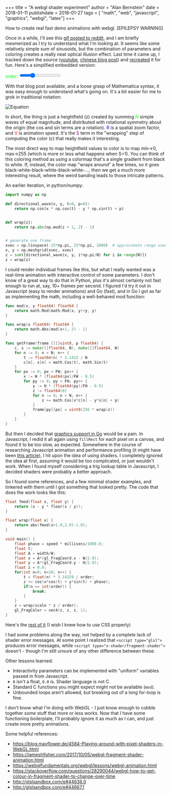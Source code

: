 +++
title = "A webgl shader experiment"
author = "Alan Bernstein"
date = 2018-01-11
publishdate = 2018-01-27
tags = [ "math", "web", "javascript", "graphics", "webgl", "latex"]
+++

How to create real fast demo animations with webgl. [EPILEPSY WARNING]

<!--more-->

Once in a while, I'll see this [gif posted to reddit](https://www.reddit.com/r/gifs/comments/7p4eo8/blink_fast/), and I am briefly mesmerized as I try to understand what I'm looking at. It seems like some relatively simple sum of sinusoids, but the combination of parameters and coloring creates a really neat optical illusion effect. Last time it came up, I tracked down the source ([youtube](https://www.youtube.com/watch?v=0SWRcH9p4Uo), [chinese blog post](https://txyyss.wordpress.com/2016/06/14/plane-wave/)) and [recreated](http://alanbernstein.net/wave-shader.html) it for fun. Here's a simplified embedded version:

<canvas id="shader-canvas" width=640 height=480>
</canvas>

<span style="color:lime">order:</span> <span id="label-order" style="color:lime"></span>
<input type="range" min="3.0" max="10.0" value="5.0" id="slider-order">

<script id="vertex-shader" type="glsl">
attribute vec2 coord;
void main() {
    gl_Position = vec4(coord, 0, 1);
}
</script>

<script id="fragment-shader" type="glsl">
#ifdef GL_FRAGMENT_PRECISION_HIGH
precision highp float;
#else
precision mediump float;
#endif

#define W 640.0  // canvas dimensions TODO get as uniform
#define H 480.0

uniform float millisecs, order, width, scale, speed;

float fmod(float x, float y) {
    return (x - y * floor(x / y));
}

float wrap(float x) {
    return abs(fmod(x+1.0,2.0)-1.0);
}

void main() {
    float phase = speed * millisecs/1000.0;
    float t;
    float A = width/W;
    float x = A*(gl_FragCoord.x - W/2.0);
    float y = A*(gl_FragCoord.y - H/2.0);
    float z = 0.0;
    for(int n=0; n<10; n++) {
        t = float(n) * 3.14159 / order;
        z += cos(x*cos(t) + y*sin(t) + phase);
        if(n == int(order)) {
            break;
        }
    }
    z = wrap(scale * z / order);
    gl_FragColor = vec4(z, z, z, 1);
}
</script>


<script type="text/javascript" src="/js/wave-shader-embedded.js"></script>

With that blog post available, and a loose grasp of Mathematica syntax, it was easy enough to understand what's going on. It's a bit easier for me to grok in traditional notation:

![Equation](https://alanbernstein.net/blog-static/img/shader-experiments/planewave-math-white.png)
<!-- didn't use latex because i don't want to figure out colors in hugo -->

In short, the thing is just a heightfield (z) created by summing <span style="color:lime">N</span> simple waves of equal magnitude, and distributed with rotational symmetry about the origin (the cos and sin terms are a rotation). <span style="color:blue">R</span> is a spatial zoom factor, and <span style="color:red">V</span> is animation speed. It's the <span style="color:purple">S</span> term in the "wrapping" step of computing the color \(c\) that really makes it interesting.

The most direct way to map heightfield values to color is to map min->0, max->255 (which is more or less what happens when S=1). You can think of this coloring method as using a colormap that's a single gradient from black to white. If, instead, the color map "wraps around" a few times, so it goes black-white-black-white-black-white-..., then we get a much more interesting result, where the weird banding leads to those intricate patterns.

An earlier iteration, in python/numpy:

```python
import numpy as np

def directional_wave(x, y, t=0, p=0):
    return np.cos(x * np.cos(t) - y * np.sin(t) + p)


def wrap(z):
    return np.abs(np.mod(z + 1, 2) - 1)


# generate one frame
xvec = np.linspace(-25*np.pi, 25*np.pi, 1000)  # approximate range used in the blog post
x, y = np.meshgrid(xvec, xvec)
z = sum([directional_wave(x, y, i*np.pi/N) for i in range(N)])
z = wrap(z)
```

I could render individual frames like this, but what I really wanted was a real-time animation with interactive control of some parameters. I don't know of a great way to do that in Python, plus it's almost certainly not fast enough to run at, say, 10+ frames per second. I figured I'd try it out in Javascript (easy to render animations) and Go (fast), and in Go I got as far as implementing the math, including a well-behaved mod function:

```go
func mod(x, y float64) float64 {
	return math.Mod(math.Mod(x, y)+y, y)
}

func wrap(x float64) float64 {
	return math.Abs(mod(x+1, 2) - 1)
}

func getFrame(frame [][]uint8, p float64) {
	c, s := make([]float64, N), make([]float64, N)
	for n := 0; n < N; n++ {
		t := float64(n) * 3.1415 / N
		c[n], s[n] = math.Cos(t), math.Sin(t)
	}
	for px := 0; px < FW; px++ {
		x := W * (float64(px)/FW - 0.5)
		for py := 0; py < FH; py++ {
			y := H * (float64(py)/FH - 0.5)
			z := float64(0)
			for n := 0; n < N; n++ {
				z += math.Cos(x*c[n] - y*s[n] + p)
			}
			frame[py][px] = uint8(256 * wrap(z))
		}
	}
}
```

But then I decided that [graphics support in Go](https://github.com/go-gl) would be a pain. In Javascript, I redid it all again using `fillRect` for each pixel on a canvas, and found it to be too slow, as expected. Somewhere in the course of researching Javascript animation and performance profiling (it might have been [this article](https://modernweb.com/frame-by-frame-animation-with-html-and-javascript/)), I hit upon the idea of using shaders. I completely ignored the idea at first, assuming it would be too complicated, or just wouldn't work. When I found myself considering a trig lookup table in Javascript, I decided shaders were probably a better approach.

So I found some references, and a few minimal shader examples, and tinkered with them until I got something that looked pretty. The code that does the work looks like this:

```c
float fmod(float x, float y) {
    return (x - y * floor(x / y));
}

float wrap(float x) {
    return abs(fmod(x+1.0,2.0)-1.0);
}

void main() {
    float phase = speed * millisecs/1000.0;
    float t;
    float A = width/W;
    float x = A*(gl_FragCoord.x - W/2.0);
    float y = A*(gl_FragCoord.y - H/2.0);
    float z = 0.0;
    for(int n=0; n<10; n++) {
        t = float(n) * 3.14159 / order;
        z += cos(x*cos(t) + y*sin(t) + phase);
        if(n == int(order)) {
            break;
        }
    }
    z = wrap(scale * z / order);
    gl_FragColor = vec4(z, z, z, 1);
}
```

Here's the [rest of it](http://alanbernstein.net/wave-shader.html) (I wish I knew how to use CSS properly)

I had some problems along the way, not helped by a complete lack of shader error messages. At some point I realized that `<script type="glsl">` produces error messages, while `<script type="x-shader/fragment-shader">` doesn't - though I'm still unsure of any other difference between these.

Other lessons learned:

- Interactivity parameters can be implemented with "uniform" variables passed in from Javascript.
- `0` isn't a float, `0.0` is. Shader language is not C.
- Standard C functions you might expect might not be available (`mod`).
- Unbounded loops aren't allowed, but breaking out of a long for-loop is fine.

I don't know what I'm doing with WebGL - I just know enough to cobble together some stuff that more or less works. Now that I have some functioning boilerplate, I'll probably ignore it as much as I can, and just create more pretty animations.


Some helpful references:

- https://blog.mayflower.de/4584-Playing-around-with-pixel-shaders-in-WebGL.html
- https://jameshfisher.com/2017/10/05/webgl-fragment-shader-animation.html
- https://webglfundamentals.org/webgl/lessons/webgl-animation.html
- https://stackoverflow.com/questions/28290044/webgl-how-to-get-colour-in-fragment-shader-to-change-over-time
- http://glslsandbox.com/e#44636.0
- http://glslsandbox.com/e#44667.1
